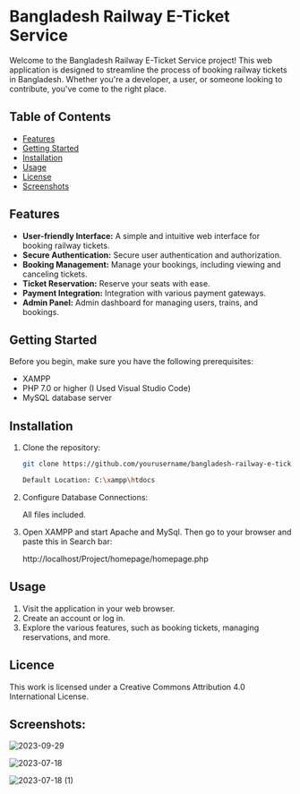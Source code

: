 # Bangladesh Railway E-Ticket Service

Welcome to the Bangladesh Railway E-Ticket Service project! This web application is designed to streamline the process of booking railway tickets in Bangladesh. Whether you're a developer, a user, or someone looking to contribute, you've come to the right place.

## Table of Contents

- [Features](#features)
- [Getting Started](#getting-started)
- [Installation](#installation)
- [Usage](#usage)
- [License](#license)
- [Screenshots](#screenshots)

## Features

- **User-friendly Interface:** A simple and intuitive web interface for booking railway tickets.
- **Secure Authentication:** Secure user authentication and authorization.
- **Booking Management:** Manage your bookings, including viewing and canceling tickets.
- **Ticket Reservation:** Reserve your seats with ease.
- **Payment Integration:** Integration with various payment gateways.
- **Admin Panel:** Admin dashboard for managing users, trains, and bookings.

## Getting Started

Before you begin, make sure you have the following prerequisites:

- XAMPP
- PHP 7.0 or higher (I Used Visual Studio Code)
- MySQL database server

## Installation

1. Clone the repository:

   ```bash
   git clone https://github.com/yourusername/bangladesh-railway-e-ticket.git

   Default Location: C:\xampp\htdocs

2. Configure Database Connections:
   
   All files included.

3. Open XAMPP and start Apache and MySql. Then go to your browser and paste this in Search bar:
   
   http://localhost/Project/homepage/homepage.php

## Usage

1. Visit the application in your web browser.
2. Create an account or log in.
3. Explore the various features, such as booking tickets, managing reservations, and more.

## Licence

This work is licensed under a Creative Commons Attribution 4.0 International License.

## Screenshots:

![2023-09-29](https://github.com/SohanHaque/Bangladesh_Railway_Dummy/assets/111044439/93d296cf-7d93-446d-8a05-f0dd6b96703f)

![2023-07-18](https://github.com/SohanHaque/Bangladesh_Railway_Dummy/assets/111044439/cc62982b-b30d-44b6-99c7-59b8b37b2788)

![2023-07-18 (1)](https://github.com/SohanHaque/Bangladesh_Railway_Dummy/assets/111044439/16bc303b-d348-4df3-9f87-05c5b7916edc)
